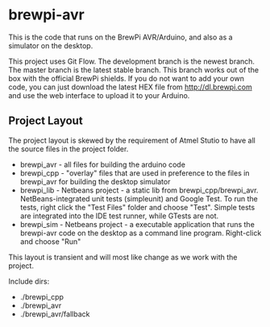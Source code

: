brewpi-avr
==========

This is the code that runs on the BrewPi AVR/Arduino, and also as a simulator on the desktop.

This project uses Git Flow. The development branch is the newest branch. The master branch is the latest stable branch. This branch works out of the box with the official BrewPi shields. If you do not want to add your own code, you can just download the latest HEX file from http://dl.brewpi.com and use the web interface to upload it to your Arduino.


Project Layout
--------------
The project layout is skewed by the requirement of Atmel Stutio to have all the source files in the project folder.

 - brewpi_avr - all files for building the arduino code
 - brewpi_cpp - "overlay" files that are used in preference to the files in brewpi_avr for building the desktop simulator
 - brewpi_lib - Netbeans project - a static lib from brewpi_cpp/brewpi_avr. NetBeans-integrated unit tests (simpleunit) and Google Test. 
     To run the tests, right click the "Test Files" folder and choose "Test". Simple tests are integrated into the IDE test runner, while GTests are not.
 - brewpi_sim - Netbeans project - a executable application that runs the brewpi-avr code on the desktop as a command line program. Right-click and choose "Run"

This layout is transient and will most like change as we work with the project. 

Include dirs:

 - ./brewpi_cpp
 - ./brewpi_avr
 - ./brewpi_avr/fallback



